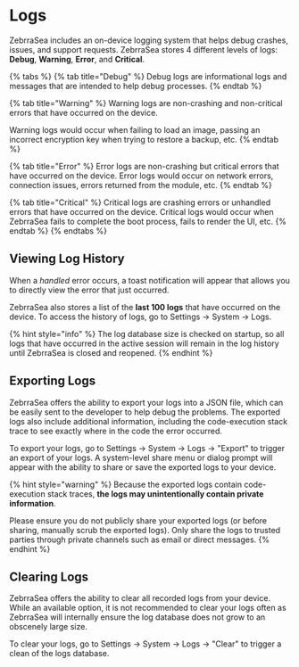 # Logs

ZebrraSea includes an on-device logging system that helps debug crashes, issues, and support requests. ZebrraSea stores 4 different levels of logs: **Debug**, **Warning**, **Error**, and **Critical**.

{% tabs %}
{% tab title="Debug" %}
Debug logs are informational logs and messages that are intended to help debug processes.
{% endtab %}

{% tab title="Warning" %}
Warning logs are non-crashing and non-critical errors that have occurred on the device.

Warning logs would occur when failing to load an image, passing an incorrect encryption key when trying to restore a backup, etc.
{% endtab %}

{% tab title="Error" %}
Error logs are non-crashing but critical errors that have occurred on the device. Error logs would occur on network errors, connection issues, errors returned from the module, etc.
{% endtab %}

{% tab title="Critical" %}
Critical logs are crashing errors or unhandled errors that have occurred on the device. Critical logs would occur when ZebrraSea fails to complete the boot process, fails to render the UI, etc.
{% endtab %}
{% endtabs %}

## Viewing Log History

When a _handled_ error occurs, a toast notification will appear that allows you to directly view the error that just occurred.

ZebrraSea also stores a list of the **last 100 logs** that have occurred on the device. To access the history of logs, go to Settings -> System -> Logs.

{% hint style="info" %}
The log database size is checked on startup, so all logs that have occurred in the active session will remain in the log history until ZebrraSea is closed and reopened.
{% endhint %}

## Exporting Logs

ZebrraSea offers the ability to export your logs into a JSON file, which can be easily sent to the developer to help debug the problems. The exported logs also include additional information, including the code-execution stack trace to see exactly where in the code the error occurred.

To export your logs, go to Settings -> System -> Logs -> "Export" to trigger an export of your logs. A system-level share menu or dialog prompt will appear with the ability to share or save the exported logs to your device.

{% hint style="warning" %}
Because the exported logs contain code-execution stack traces, **the logs may unintentionally contain private information**.

Please ensure you do not publicly share your exported logs (or before sharing, manually scrub the exported logs). Only share the logs to trusted parties through private channels such as email or direct messages.
{% endhint %}

## Clearing Logs

ZebrraSea offers the ability to clear all recorded logs from your device. While an available option, it is not recommended to clear your logs often as ZebrraSea will internally ensure the log database does not grow to an obscenely large size.

To clear your logs, go to Settings -> System -> Logs -> "Clear" to trigger a clean of the logs database.

